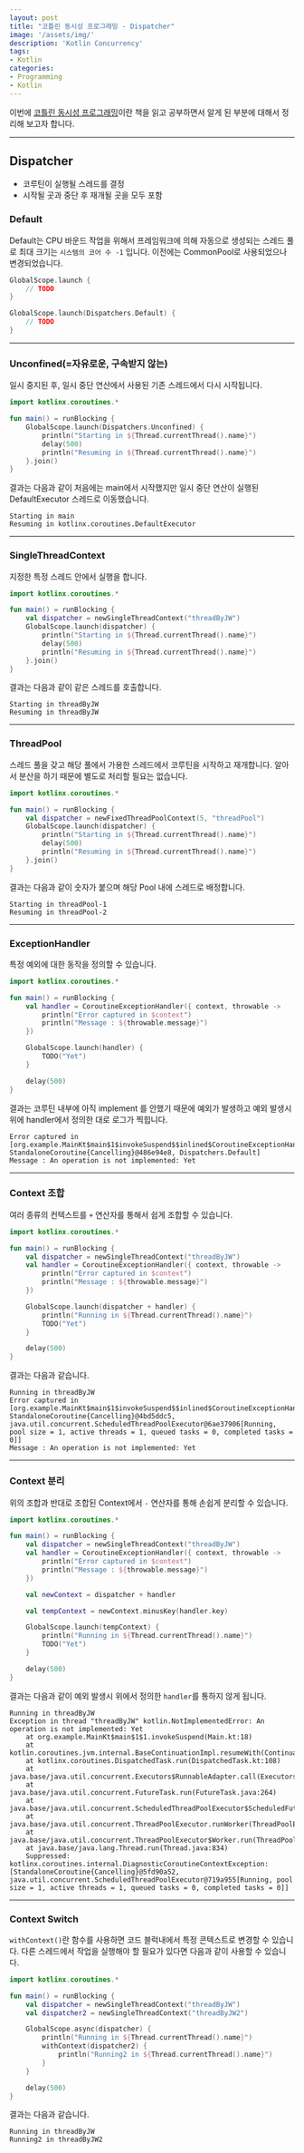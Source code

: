 ```yaml
---
layout: post
title: "코틀린 동시성 프로그래밍 - Dispatcher"
image: '/assets/img/'
description: 'Kotlin Concurrency'
tags:
- Kotlin
categories:
- Programming
- Kotlin
---
```


이번에 [코틀린 동시성 프로그래밍](https://search.shopping.naver.com/book/catalog/32502382356)이란 책을 읽고 공부하면서 알게 된 부분에 대해서 정리해 보고자 합니다.

---

## Dispatcher

- 코루틴이 실행될 스레드를 결정
- 시작될 곳과 중단 후 재개될 곳을 모두 포함

### Default

Default는 CPU 바운드 작업을 위해서 프레임워크에 의해 자동으로 생성되는 스레드 풀로 최대 크기는 `시스템의 코어 수 -1` 입니다.
이전에는 CommonPool로 사용되었으나 변경되었습니다.

```kotlin
GlobalScope.launch {
    // TODO 
}

GlobalScope.launch(Dispatchers.Default) {
    // TODO
}
```

---

### Unconfined(=자유로운, 구속받지 않는)

일시 중지된 후, 일시 중단 연산에서 사용된 기존 스레드에서 다시 시작됩니다.

```kotlin
import kotlinx.coroutines.*

fun main() = runBlocking {
    GlobalScope.launch(Dispatchers.Unconfined) {
        println("Starting in ${Thread.currentThread().name}")
        delay(500)
        println("Resuming in ${Thread.currentThread().name}")
    }.join()
}
```

결과는 다음과 같이 처음에는 main에서 시작했지만 일시 중단 연산이 실행된 DefaultExecutor 스레드로 이동했습니다.

```
Starting in main
Resuming in kotlinx.coroutines.DefaultExecutor
```

---

### SingleThreadContext

지정한 특정 스레드 안에서 실행을 합니다.

```kotlin
import kotlinx.coroutines.*

fun main() = runBlocking {
    val dispatcher = newSingleThreadContext("threadByJW")
    GlobalScope.launch(dispatcher) {
        println("Starting in ${Thread.currentThread().name}")
        delay(500)
        println("Resuming in ${Thread.currentThread().name}")
    }.join()
}
```

결과는 다음과 같이 같은 스레드를 호출합니다.

```
Starting in threadByJW
Resuming in threadByJW
```

---

### ThreadPool

스레드 풀을 갖고 해당 풀에서 가용한 스레드에서 코루틴을 시작하고 재개합니다. 알아서 분산을 하기 때문에 별도로 처리할 필요는 없습니다.

```kotlin
import kotlinx.coroutines.*

fun main() = runBlocking {
    val dispatcher = newFixedThreadPoolContext(5, "threadPool")
    GlobalScope.launch(dispatcher) {
        println("Starting in ${Thread.currentThread().name}")
        delay(500)
        println("Resuming in ${Thread.currentThread().name}")
    }.join()
}
```

결과는 다음과 같이 숫자가 붙으며 해당 Pool 내에 스레드로 배정합니다.

```
Starting in threadPool-1
Resuming in threadPool-2
```

---

### ExceptionHandler

특정 예외에 대한 동작을 정의할 수 있습니다.

```kotlin
import kotlinx.coroutines.*

fun main() = runBlocking {
    val handler = CoroutineExceptionHandler({ context, throwable ->
        println("Error captured in $context")
        println("Message : ${throwable.message}")
    })

    GlobalScope.launch(handler) {
        TODO("Yet")
    }

    delay(500)
}
```

결과는 코루틴 내부에 아직 implement 를 안했기 때문에 예외가 발생하고 예외 발생시 위에 handler에서 정의한 대로 로그가 찍힙니다.

```
Error captured in [org.example.MainKt$main$1$invokeSuspend$$inlined$CoroutineExceptionHandler$1@283be0cd, StandaloneCoroutine{Cancelling}@486e94e8, Dispatchers.Default]
Message : An operation is not implemented: Yet
```

---

### Context 조합

여러 종류의 컨텍스트를 `+` 연산자를 통해서 쉽게 조합할 수 있습니다.

```kotlin
import kotlinx.coroutines.*

fun main() = runBlocking {
    val dispatcher = newSingleThreadContext("threadByJW")
    val handler = CoroutineExceptionHandler({ context, throwable ->
        println("Error captured in $context")
        println("Message : ${throwable.message}")
    })

    GlobalScope.launch(dispatcher + handler) {
        println("Running in ${Thread.currentThread().name}")
        TODO("Yet")
    }

    delay(500)
}
```

결과는 다음과 같습니다.

```
Running in threadByJW
Error captured in [org.example.MainKt$main$1$invokeSuspend$$inlined$CoroutineExceptionHandler$1@62857888, StandaloneCoroutine{Cancelling}@4bd5ddc5, java.util.concurrent.ScheduledThreadPoolExecutor@6ae37906[Running, pool size = 1, active threads = 1, queued tasks = 0, completed tasks = 0]]
Message : An operation is not implemented: Yet
```

---

### Context 분리

위의 조합과 반대로 조합된 Context에서 `-` 연산자를 통해 손쉽게 분리할 수 있습니다.

```kotlin
import kotlinx.coroutines.*

fun main() = runBlocking {
    val dispatcher = newSingleThreadContext("threadByJW")
    val handler = CoroutineExceptionHandler({ context, throwable ->
        println("Error captured in $context")
        println("Message : ${throwable.message}")
    })

    val newContext = dispatcher + handler

    val tempContext = newContext.minusKey(handler.key)

    GlobalScope.launch(tempContext) {
        println("Running in ${Thread.currentThread().name}")
        TODO("Yet")
    }

    delay(500)
}
```

결과는 다음과 같이 예외 발생시 위에서 정의한 `handler`를 통하지 않게 됩니다.

```
Running in threadByJW
Exception in thread "threadByJW" kotlin.NotImplementedError: An operation is not implemented: Yet
	at org.example.MainKt$main$1$1.invokeSuspend(Main.kt:18)
	at kotlin.coroutines.jvm.internal.BaseContinuationImpl.resumeWith(ContinuationImpl.kt:33)
	at kotlinx.coroutines.DispatchedTask.run(DispatchedTask.kt:108)
	at java.base/java.util.concurrent.Executors$RunnableAdapter.call(Executors.java:515)
	at java.base/java.util.concurrent.FutureTask.run(FutureTask.java:264)
	at java.base/java.util.concurrent.ScheduledThreadPoolExecutor$ScheduledFutureTask.run(ScheduledThreadPoolExecutor.java:304)
	at java.base/java.util.concurrent.ThreadPoolExecutor.runWorker(ThreadPoolExecutor.java:1128)
	at java.base/java.util.concurrent.ThreadPoolExecutor$Worker.run(ThreadPoolExecutor.java:628)
	at java.base/java.lang.Thread.run(Thread.java:834)
	Suppressed: kotlinx.coroutines.internal.DiagnosticCoroutineContextException: [StandaloneCoroutine{Cancelling}@5fd90a52, java.util.concurrent.ScheduledThreadPoolExecutor@719a955[Running, pool size = 1, active threads = 1, queued tasks = 0, completed tasks = 0]]
```

---

### Context Switch

`withContext()`란 함수를 사용하면 코드 블럭내에서 특정 콘텍스트로 변경할 수 있습니다. 다른 스레드에서 작업을 실행해야 할 필요가 있다면 다음과 같이 
사용할 수 있습니다.

```kotlin
import kotlinx.coroutines.*

fun main() = runBlocking {
    val dispatcher = newSingleThreadContext("threadByJW")
    val dispatcher2 = newSingleThreadContext("threadByJW2")

    GlobalScope.async(dispatcher) {
        println("Running in ${Thread.currentThread().name}")
        withContext(dispatcher2) {
            println("Running2 in ${Thread.currentThread().name}")
        }
    }

    delay(500)
}
```

결과는 다음과 같습니다.

```
Running in threadByJW
Running2 in threadByJW2
```
